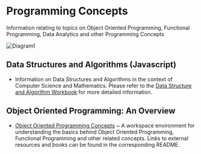 # Programming Concepts
Information relating to topics on Object Oriented Programming, Functional Programming, Data Analytics and other Programming Concepts 

![Diagram1](https://cdn-images-1.medium.com/max/1200/0*ngXgBNNdx6iiWP8q.png)

## Data Structures and Algorithms (Javascript)
* Information on Data Structures and Algorithms in the context of Computer Science and Mathematics. Please refer to the [Data Structure and Algorithm Workbook](https://github.com/Jzbonner/ProgrammingConcepts/tree/master/DSA-Workbook) for more detailed information. 

## Object Oriented Programming: An Overview
* [Object Oriented Programming Concepts](https://github.com/Jzbonner/ProgrammingConcepts/tree/master/OOP-Concepts) ~ 
A workspace environment for understanding the basics behind Object Oriented Programming, Functional Programming and other related concepts. Links to external resources and books can be found in the corresponding README. 


